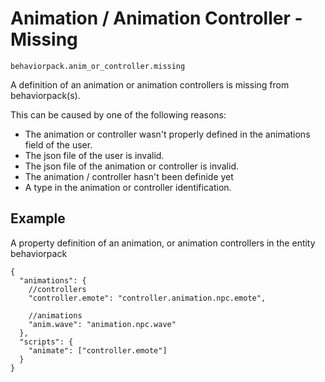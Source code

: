 # Animation / Animation Controller - Missing

`behaviorpack.anim_or_controller.missing`

A definition of an animation or animation controllers is missing from behaviorpack(s).

This can be caused by one of the following reasons:

- The animation or controller wasn't properly defined in the animations field of the user.
- The json file of the user is invalid.
- The json file of the animation or controller is invalid.
- The animation / controller hasn't been definide yet
- A type in the animation or controller identification.

## Example

A property definition of an animation, or animation controllers in the entity behaviorpack

```jsonc
{
  "animations": {
    //controllers
    "controller.emote": "controller.animation.npc.emote",

    //animations
    "anim.wave": "animation.npc.wave"
  },
  "scripts": {
    "animate": ["controller.emote"]
  }
}
```
